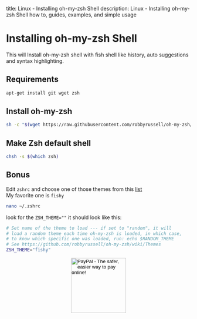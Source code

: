 title: Linux - Installing oh-my-zsh Shell
description: Linux - Installing oh-my-zsh Shell how to, guides, examples, and simple usage

# Installing oh-my-zsh Shell

This will Install oh-my-zsh shell with fish shell like history, auto suggestions and syntax highlighting.

## Requirements

```bash
apt-get install git wget zsh
```

## Install oh-my-zsh

```bash
sh -c "$(wget https://raw.githubusercontent.com/robbyrussell/oh-my-zsh/master/tools/install.sh -O -)"
```

## Make Zsh default shell

```bash
chsh -s $(which zsh)
```

## Bonus

Edit `zshrc`
 and choose one of those themes from this [list](https://github.com/robbyrussell/oh-my-zsh/wiki/themes "oh-my-zsh themes")  
My favorite one is `fishy`

```bash
nano ~/.zshrc
```

look for the `ZSH_THEME=""` it should look like this:

```bash
# Set name of the theme to load --- if set to "random", it will
# load a random theme each time oh-my-zsh is loaded, in which case,
# to know which specific one was loaded, run: echo $RANDOM_THEME
# See https://github.com/robbyrussell/oh-my-zsh/wiki/Themes
ZSH_THEME="fishy"
```

<!-- Donation Button -->
<form action="https://www.paypal.com/cgi-bin/webscr" method="post" target="_top" align="center"><input type="hidden" name="cmd" value="_s-xclick"><input type="hidden" name="hosted_button_id" value="Q94AU5RUD4X6A"><input type="image" src="https://raw.githubusercontent.com/fire1ce/3os.org/gh-pages/assets/images/beerDonation.png" width="150px" border="0" name="submit" alt="PayPal - The safer, easier way to pay online!"><img alt="" border="0" src="https://www.paypalobjects.com/en_US/i/scr/pixel.gif" width="1" height="1"></form>
<!-- Donation Button -->